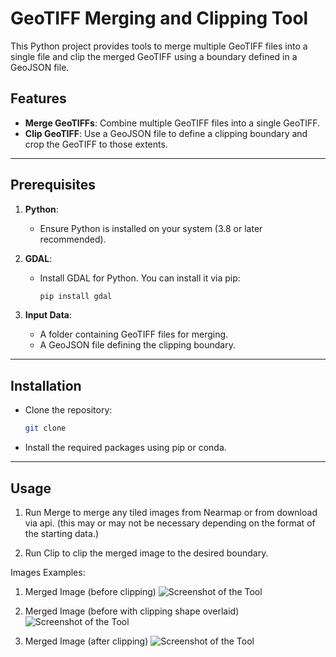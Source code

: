 # GeoTIFF Merging and Clipping Tool

This Python project provides tools to merge multiple GeoTIFF files into a single file and clip the merged GeoTIFF using a boundary defined in a GeoJSON file.

## Features
- **Merge GeoTIFFs**: Combine multiple GeoTIFF files into a single GeoTIFF.
- **Clip GeoTIFF**: Use a GeoJSON file to define a clipping boundary and crop the GeoTIFF to those extents.

---

## Prerequisites

1. **Python**:
   - Ensure Python is installed on your system (3.8 or later recommended).

2. **GDAL**:
   - Install GDAL for Python. You can install it via pip:
     ```bash
     pip install gdal
     ```

3. **Input Data**:
   - A folder containing GeoTIFF files for merging.
   - A GeoJSON file defining the clipping boundary.

---

## Installation
-  Clone the repository:
   ```bash
   git clone
    ```
-  Install the required packages using pip or conda. 

---

## Usage

1. Run Merge to merge any tiled images from Nearmap or from download via api. (this may or may not be necessary depending
on the format of the starting data.)
   
2. Run Clip to clip the merged image to the desired boundary.

Images Examples: 
1. Merged Image (before clipping) 
![Screenshot of the Tool](example_images/merged_image.png)

2. Merged Image (before with clipping shape overlaid) 
![Screenshot of the Tool](example_images/merged_image_with_clipping_boundary.png)

3. Merged Image (after clipping) 
![Screenshot of the Tool](example_images/clipped_image.png)




